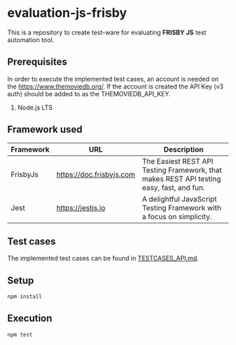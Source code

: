 
# evaluation-js-frisby


This is a repository to create test-ware for evaluating **FRISBY JS** test automation tool.


## Prerequisites
In order to execute the implemented test cases, an account is needed on the https://www.themoviedb.org/. If the account is created the API Key (v3 auth) should be added to as the THEMOVIEDB_API_KEY.

1. Node.js LTS

## Framework used

| Framework | URL                                               | Description                                                                             |
|-----------|---------------------------------------------------|-----------------------------------------------------------------------------------------|
| FrisbyJs  | https://doc.frisbyjs.com                          | The Easiest REST API Testing Framework, that makes REST API testing easy, fast, and fun.|
| Jest      | https://jestjs.io                                 | A delightful JavaScript Testing Framework with a focus on simplicity.                   |


## Test cases

The implemented test cases can be found in [TESTCASES_API.md](TESTCASES_API.md).

## Setup

```bash
npm install
```


## Execution

```bash
npm test
```
